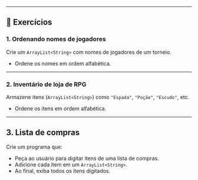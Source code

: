 
---

## 📌 Exercícios

### 1. Ordenando nomes de jogadores
Crie um `ArrayList<String>` com nomes de jogadores de um torneio.  
- Ordene os nomes em ordem alfabética.

---

### 2. Inventário de loja de RPG  
Armazene itens (`ArrayList<String>`) como `"Espada"`, `"Poção"`, `"Escudo"`, etc.  
- Ordene os itens em ordem alfabética.  

---

## 3. Lista de compras
Crie um programa que:
- Peça ao usuário para digitar itens de uma lista de compras.  
- Adicione cada item em um `ArrayList<String>`.  
- Ao final, exiba todos os itens digitados.


